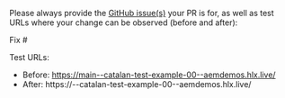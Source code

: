 Please always provide the [GitHub issue(s)](../issues) your PR is for, as well as test URLs where your change can be observed (before and after):

Fix #<gh-issue-id>

Test URLs:
- Before: https://main--catalan-test-example-00--aemdemos.hlx.live/
- After: https://<branch>--catalan-test-example-00--aemdemos.hlx.live/
